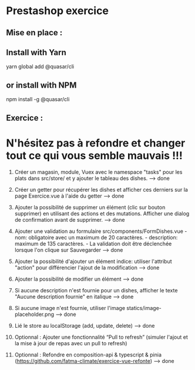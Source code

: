 # Prestashop exercice

## Mise en place :

## Install with Yarn

yarn global add @quasar/cli

## or install with NPM

npm install -g @quasar/cli

## Exercice :

# N'hésitez pas à refondre et changer tout ce qui vous semble mauvais !!!

1. Créer un magasin, module, Vuex avec le namespace "tasks" pour les plats
   dans src/store/ et y ajouter le tableau des dishes. --> done

2. Créer un getter pour récupérer les dishes
   et afficher ces derniers sur la page Exercice.vue à l'aide du getter --> done

3. Ajouter la possibilité de supprimer un élément (clic sur bouton supprimer)
   en utilisant des actions et des mutations.
   Afficher une dialog de confirmation avant de supprimer.
   --> done

4. Ajouter une validation au formulaire src/components/FormDishes.vue - nom: obligatoire avec un maximum de 20 caractères. - description: maximum de 135 caractères. - La validation doit être déclenchée lorsque l'on clique sur Sauvegarder --> done

5. Ajouter la possibilité d'ajouter un élément
   indice: utiliser l'attribut "action" pour différencier l'ajout de la modification --> done

6. Ajouter la possibilité de modifier un élément --> done

7. Si aucune description n'est fournie pour un dishes,
   afficher le texte "Aucune description fournie" en italique --> done

8. Si aucune image n'est fournie, utiliser l'image statics/image-placeholder.png --> done

9. Lié le store au localStorage (add, update, delete) --> done

10. Optionnal : Ajouter une fonctionnalité “Pull to refresh” (simuler l'ajout et la mise à jour de repas avec un pull to refresh)

11. Optionnal : Refondre en composition-api & typescript & pinia (https://github.com/fatma-climate/exercice-vue-refonte) --> done

